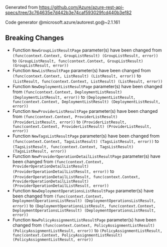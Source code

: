 Generated from https://github.com/Azure/azure-rest-api-specs/tree/3c764635e7d442b3e74caf593029fcd440b3ef82

Code generator @microsoft.azure/autorest.go@~2.1.161

## Breaking Changes

- Function `NewGroupListResultPage` parameter(s) have been changed from `(func(context.Context, GroupListResult) (GroupListResult, error))` to `(GroupListResult, func(context.Context, GroupListResult) (GroupListResult, error))`
- Function `NewListResultPage` parameter(s) have been changed from `(func(context.Context, ListResult) (ListResult, error))` to `(ListResult, func(context.Context, ListResult) (ListResult, error))`
- Function `NewDeploymentListResultPage` parameter(s) have been changed from `(func(context.Context, DeploymentListResult) (DeploymentListResult, error))` to `(DeploymentListResult, func(context.Context, DeploymentListResult) (DeploymentListResult, error))`
- Function `NewProviderListResultPage` parameter(s) have been changed from `(func(context.Context, ProviderListResult) (ProviderListResult, error))` to `(ProviderListResult, func(context.Context, ProviderListResult) (ProviderListResult, error))`
- Function `NewTagsListResultPage` parameter(s) have been changed from `(func(context.Context, TagsListResult) (TagsListResult, error))` to `(TagsListResult, func(context.Context, TagsListResult) (TagsListResult, error))`
- Function `NewProviderOperationDetailListResultPage` parameter(s) have been changed from `(func(context.Context, ProviderOperationDetailListResult) (ProviderOperationDetailListResult, error))` to `(ProviderOperationDetailListResult, func(context.Context, ProviderOperationDetailListResult) (ProviderOperationDetailListResult, error))`
- Function `NewDeploymentOperationsListResultPage` parameter(s) have been changed from `(func(context.Context, DeploymentOperationsListResult) (DeploymentOperationsListResult, error))` to `(DeploymentOperationsListResult, func(context.Context, DeploymentOperationsListResult) (DeploymentOperationsListResult, error))`
- Function `NewPolicyAssignmentListResultPage` parameter(s) have been changed from `(func(context.Context, PolicyAssignmentListResult) (PolicyAssignmentListResult, error))` to `(PolicyAssignmentListResult, func(context.Context, PolicyAssignmentListResult) (PolicyAssignmentListResult, error))`
